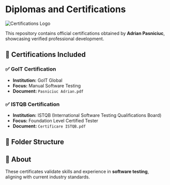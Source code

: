# Diplomas and Certifications

![Certifications Logo](logos.png)

This repository contains official certifications obtained by **Adrian Pasniciuc**, showcasing verified professional development.

## 📜 Certifications Included

### ✅ GoIT Certification
- **Institution:** GoIT Global
- **Focus:** Manual Software Testing
- **Document:** `Pasniciuc Adrian.pdf`

### ✅ ISTQB Certification
- **Institution:** ISTQB (International Software Testing Qualifications Board)
- **Focus:** Foundation Level Certified Tester
- **Document:** `Certificare ISTQB.pdf`

## 📁 Folder Structure


## 📌 About

These certificates validate skills and experience in **software testing**, aligning with current industry standards.
